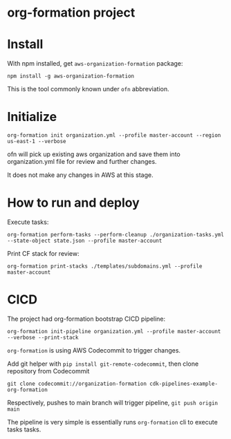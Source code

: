 # org-formation project

# Install

With npm installed, get `aws-organization-formation` package:

`npm install -g aws-organization-formation`

This is the tool commonly known under `ofn` abbreviation.

# Initialize

`org-formation init organization.yml --profile master-account --region us-east-1 --verbose`

ofn will pick up existing aws organization and save them into organization.yml file for review and further changes.

It does not make any changes in AWS at this stage.

# How to run and deploy

Execute tasks:

`org-formation perform-tasks --perform-cleanup ./organization-tasks.yml --state-object state.json --profile master-account`

Print CF stack for review:

`org-formation print-stacks ./templates/subdomains.yml --profile master-account`

# CICD

The project had org-formation bootstrap CICD pipeline:

`org-formation init-pipeline organization.yml --profile master-account --verbose --print-stack`

`org-formation` is using AWS Codecommit to trigger changes.

Add git helper with `pip install git-remote-codecommit`, then clone repository from Codecommit

`git clone codecommit://organization-formation cdk-pipelines-example-org-formation`

Respectively, pushes to main branch will trigger pipeline, `git push origin main`

The pipeline is very simple is essentially runs `org-formation` cli to execute tasks tasks.